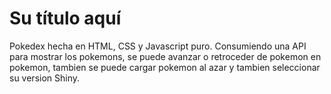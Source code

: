 <h1> Su título aquí </h1>

Pokedex hecha en HTML, CSS y Javascript puro. Consumiendo una API para mostrar los pokemons, se puede avanzar o retroceder de pokemon en pokemon, tambien se puede cargar pokemon al azar y tambien seleccionar su version Shiny.
